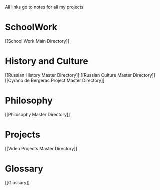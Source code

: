 All links go to notes for all my projects
# SchoolWork
[[School Work Main Directory]]
# History and Culture
[[Russian History Master Directory]]
[[Russian Culture Master Directory]]
[[Cyrano de Bergerac Project Master Directory]]

# Philosophy
[[Philosophy Master Directory]]

# Projects
[[Video Projects Master Directory]]

# Glossary
[[Glossary]]


